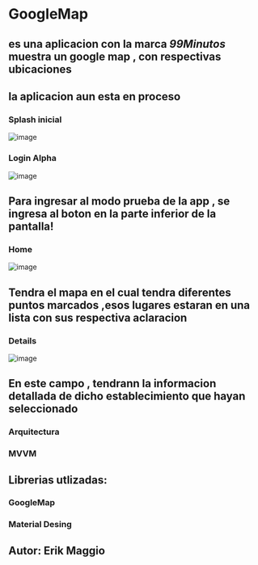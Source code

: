 # GoogleMap

## es una aplicacion con la marca *99Minutos* muestra un google map , con respectivas ubicaciones

## la aplicacion aun esta en proceso

### Splash inicial
![image](https://user-images.githubusercontent.com/87202940/163236010-443fc96d-59ce-4a90-8c9f-78a75abfc75d.png)

### Login Alpha
![image](https://user-images.githubusercontent.com/87202940/163236129-ed736482-7e22-449e-8cbf-8c4168855529.png)
## Para ingresar al modo prueba de la app , se ingresa al boton en la parte inferior de la pantalla!

### Home
![image](https://user-images.githubusercontent.com/87202940/163236394-fb4c0701-348b-449f-a812-ffe470235d85.png)
## Tendra el mapa en el cual tendra diferentes puntos marcados ,esos lugares estaran en una lista con sus respectiva aclaracion

### Details
![image](https://user-images.githubusercontent.com/87202940/163236834-4250253a-7b27-465a-b771-b2ba044978ea.png)
## En este campo , tendrann la informacion detallada de dicho establecimiento que hayan seleccionado

### Arquitectura
### MVVM

## Librerias utlizadas:
### GoogleMap 
### Material Desing

## Autor: Erik Maggio
